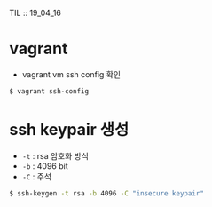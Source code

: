 TIL :: 19_04_16

# vagrant
- vagrant vm ssh config 확인
```sh
$ vagrant ssh-config
```

# ssh keypair 생성
- ```-t``` : rsa 암호화 방식
- ```-b``` : 4096 bit
- ```-C``` : 주석
```sh
$ ssh-keygen -t rsa -b 4096 -C "insecure keypair"
```
